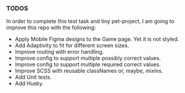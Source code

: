 ### TODOS

In order to complete this test task and tiny pet-project, I am going to improve this repo with the following:

- Apply Mobile Figma designs to the Game page. Yet it is not styled.
- Add Adaptivity to fit for different screen sizes.
- Improve routing with error handling.
- Improve config to support multiple possibly correct values.
- Improve config to support multiple required correct values.
- Improve SCSS with reusable classNames or, maybe, mixins.
- Add Unit tests.
- Add Husky.
